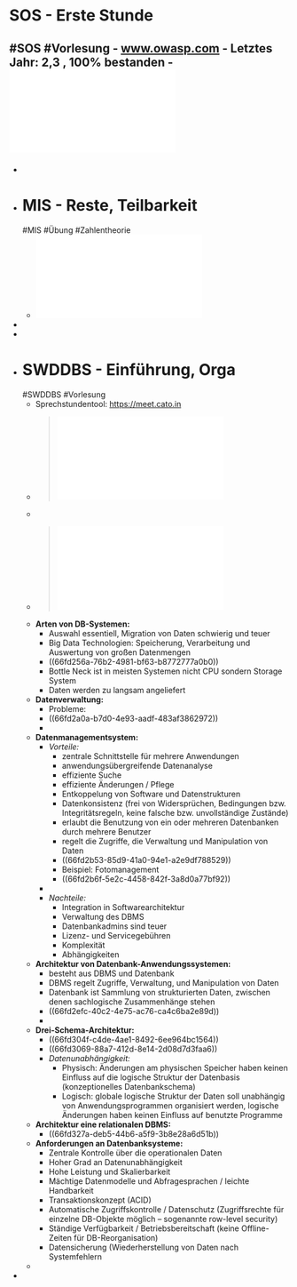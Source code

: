 # SOS - Erste Stunde
#SOS #Vorlesung
	- www.owasp.com
	- Letztes Jahr: 2,3 , 100% bestanden
	- ![Folien Einführung](../assets/04_01-Analysephase-Anforderungen_1727857270144_0.pdf)
-
-
- # MIS - Reste, Teilbarkeit
  #MIS #Übung #Zahlentheorie
	- ![Rechnung ggT](../assets/Rechnung_GGT_1727864215943_0.pdf)
-
-
- # SWDDBS - Einführung, Orga
  #SWDDBS #Vorlesung
	- Sprechstundentool: https://meet.cato.in
	- > ![Organisatorisches und Bücher](../assets/00_Organisatorisches_1727865510042_0.pdf)
	-
	- > ![Folien Einführung](../assets/01_Einführung_1727866132350_0.pdf)
	- **Arten von DB-Systemen:**
		- Auswahl essentiell, Migration von Daten schwierig und teuer
		- Big Data Technologien: Speicherung, Verarbeitung und Auswertung von großen Datenmengen
		- ((66fd256a-76b2-4981-bf63-b8772777a0b0))
		- Bottle Neck ist in meisten Systemen nicht CPU sondern Storage System
		- Daten werden zu langsam angeliefert
	- **Datenverwaltung:**
		- Probleme:
		- ((66fd2a0a-b7d0-4e93-aadf-483af3862972))
		-
	- **Datenmanagementsystem:**
		- *Vorteile:*
			- zentrale Schnittstelle für mehrere Anwendungen
			- anwendungsübergreifende Datenanalyse
			- effiziente Suche
			- effiziente Änderungen / Pflege
			- Entkoppelung von Software und Datenstrukturen
			- Datenkonsistenz (frei von Widersprüchen, Bedingungen bzw. Integritätsregeln, keine falsche bzw. unvollständige Zustände)
			- erlaubt die Benutzung von ein oder mehreren Datenbanken durch mehrere Benutzer
			- regelt die Zugriffe, die Verwaltung und Manipulation von Daten
			- ((66fd2b53-85d9-41a0-94e1-a2e9df788529))
			- Beispiel: Fotomanagement
			- ((66fd2b6f-5e2c-4458-842f-3a8d0a77bf92))
		-
		- *Nachteile:*
			- Integration in Softwarearchitektur
			- Verwaltung des DBMS
			- Datenbankadmins sind teuer
			- Lizenz- und Servicegebühren
			- Komplexität
			- Abhängigkeiten
	- **Architektur von Datenbank-Anwendungssystemen:**
		- besteht aus DBMS und Datenbank
		- DBMS regelt Zugriffe, Verwaltung, und Manipulation von Daten
		- Datenbank ist Sammlung von strukturierten Daten, zwischen denen sachlogische Zusammenhänge stehen
		- ((66fd2efc-40c2-4e75-ac76-ca4c6ba2e89d))
		-
	- **Drei-Schema-Architektur:**
		- ((66fd304f-c4de-4ae1-8492-6ee964bc1564))
		- ((66fd3069-88a7-412d-8e14-2d08d7d3faa6))
		- *Datenunabhängigkeit:*
			- Physisch: Änderungen am physischen Speicher haben keinen Einfluss auf die logische Struktur der Datenbasis (konzeptionelles Datenbankschema)
			- Logisch: globale logische Struktur der Daten soll unabhängig von Anwendungsprogrammen organisiert werden, logische Änderungen haben keinen Einfluss auf benutzte Programme
	- **Architektur eine relationalen DBMS:**
		- ((66fd327a-deb5-44b6-a5f9-3b8e28a6d51b))
	- **Anforderungen an Datenbanksysteme:**
		- Zentrale Kontrolle über die operationalen Daten
		- Hoher Grad an Datenunabhängigkeit
		- Hohe Leistung und Skalierbarkeit
		- Mächtige Datenmodelle und Abfragesprachen / leichte Handbarkeit
		- Transaktionskonzept (ACID)
		- Automatische Zugriffskontrolle / Datenschutz (Zugriffsrechte für einzelne DB-Objekte möglich – sogenannte row-level security)
		- Ständige Verfügbarkeit / Betriebsbereitschaft (keine Offline-Zeiten für DB-Reorganisation)
		- Datensicherung (Wiederherstellung von Daten nach Systemfehlern
	-
-